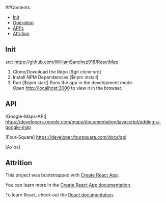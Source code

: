 
##Contents
* [Init](#Init)
* [Operation](#Operation)
* [API's](#API)
* [Attrition](#Attrition)



## Init
src: https://github.com/WilliamSanchez918/ReactMap
1. Clone/Download the Repo [$git clone src]
2. Install NPM Dependencies [$npm install]
3. Run [$npm start]
Runs the app in the development mode.<br>
Open [http://localhost:3000](http://localhost:3000) to view it in the browser.


## API

[Google-Maps-API]
https://developers.google.com/maps/documentation/javascript/adding-a-google-map

[Four-Square]
https://developer.foursquare.com/docs/api

[Axios]



## Attrition
This project was bootstrapped with [Create React App](https://github.com/facebook/create-react-app).

You can learn more in the [Create React App documentation](https://facebook.github.io/create-react-app/docs/getting-started).

To learn React, check out the [React documentation](https://reactjs.org/).
